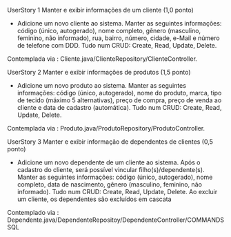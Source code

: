 UserStory 1 Manter e exibir informações de um cliente (1,0 ponto)
- Adicione um novo cliente ao sistema. Manter as seguintes informações: código (único, autogerado), nome
completo, gênero (masculino, feminino, não informado), rua, bairro, número, cidade, e-Mail e número de
telefone com DDD. Tudo num CRUD: Create, Read, Update, Delete.

Contemplada via : Cliente.java/ClienteRepository/ClienteController.

UserStory 2 Manter e exibir informações de produtos (1,5 ponto)
- Adicione um novo produto ao sistema. Manter as seguintes informações: código (único, autogerado), nome
do produto, marca, tipo de tecido (máximo 5 alternativas), preço de compra, preço de venda ao cliente e
data de cadastro (automática). Tudo num CRUD: Create, Read, Update, Delete.

Contemplada via : Produto.java/ProdutoRepository/ProdutoController.

UserStory 3 Manter e exibir informação de dependentes de clientes (0,5 ponto)
- Adicione um novo dependente de um cliente ao sistema. Após o cadastro do cliente, será possível vincular
filho(s)/dependente(s). Manter as seguintes informações: código (único, autogerado), nome completo, data
de nascimento, gênero (masculino, feminino, não informado). Tudo num CRUD: Create, Read, Update,
Delete. Ao excluir um cliente, os dependentes são excluídos em cascata

Contemplado via : Dependente.java/DependenteRepositoy/DependenteController/COMMANDS SQL

